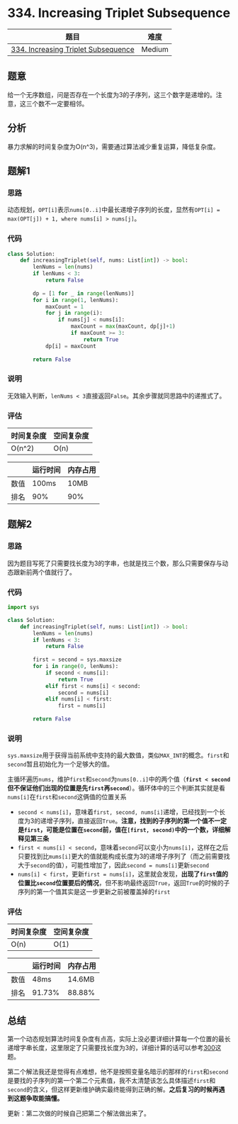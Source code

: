 # 334. Increasing Triplet Subsequence

| 题目 | 难度 |
| ---- | ---- |
| [334. Increasing Triplet Subsequence](https://leetcode.com/problems/increasing-triplet-subsequence/) | Medium |

## 题意

给一个无序数组，问是否存在一个长度为3的子序列，这三个数字是递增的。注意，这三个数不一定要相邻。

## 分析

暴力求解的时间复杂度为O(n^3)，需要通过算法减少重复运算，降低复杂度。

## 题解1

### 思路

动态规划，`OPT[i]`表示`nums[0..i]`中最长递增子序列的长度，显然有`OPT[i] = max(OPT[j]) + 1, where nums[i] > nums[j]`。

### 代码

```python
class Solution:
    def increasingTriplet(self, nums: List[int]) -> bool:
        lenNums = len(nums)
        if lenNums < 3:
            return False
        
        dp = [1 for _ in range(lenNums)]
        for i in range(1, lenNums):
            maxCount = 1
            for j in range(i):
                if nums[j] < nums[i]:
                    maxCount = max(maxCount, dp[j]+1)
                    if maxCount >= 3:
                        return True
            dp[i] = maxCount
        
        return False
```

### 说明

无效输入判断，`lenNums < 3`直接返回`False`。其余步骤就同思路中的递推式了。

### 评估

| 时间复杂度 | 空间复杂度 |
| ---- | ---- |
| O(n^2) | O(n) |

| | 运行时间 | 内存占用 |
| ---- | ---- | ---- |
| 数值 | 100ms | 10MB |
| 排名 | 90% | 90% |

## 题解2

### 思路

因为题目写死了只需要找长度为3的字串，也就是找三个数，那么只需要保存与动态跟新前两个值就行了。

### 代码

```python
import sys

class Solution:
    def increasingTriplet(self, nums: List[int]) -> bool:
        lenNums = len(nums)
        if lenNums < 3:
            return False
        
        first = second = sys.maxsize
        for i in range(0, lenNums):
            if second < nums[i]:
                return True
            elif first < nums[i] < second:
                second = nums[i]
            elif nums[i] < first:
                first = nums[i]
        
        return False
```

### 说明

`sys.maxsize`用于获得当前系统中支持的最大数值，类似`MAX_INT`的概念。`first`和`second`暂且初始化为一个足够大的值。

主循环遍历`nums`，维护`first`和`second`为`nums[0..i]`中的两个值（**`first < second`但不保证他们出现的位置是先`first`再`second`**）。循环体中的三个判断其实就是看`nums[i]`在`first`和`second`这俩值的位置关系
- `second < nums[i]`，意味着`first, second, nums[i]`递增，已经找到一个长度为3的递增子序列，直接返回`True`。**注意，找到的子序列的第一个值不一定是`first`，可能是位置在`second`前，值在`[first, second)`中的一个数，详细解释见第三条**
- `first < nums[i] < second`，意味着`second`可以变小为`nums[i]`，这样在之后只要找到比`mums[i]`更大的值就能构成长度为3的递增子序列了（而之前需要找大于`second`的值），可能性增加了，因此`second = nums[i]`更新`second`
- `nums[i] < first`，更新`first = nums[i]`，这里就会发现，**出现了`first`值的位置比`second`位置要后的情况**，但不影响最终返回`True`，返回`True`的时候的子序列的第一个值其实是这一步更新之前被覆盖掉的`first`

### 评估

| 时间复杂度 | 空间复杂度 |
| ---- | ---- |
| O(n) | O(1) |

| | 运行时间 | 内存占用 |
| ---- | ---- | ---- |
| 数值 | 48ms | 14.6MB |
| 排名 | 91.73% | 88.88% |

## 总结

第一个动态规划算法时间复杂度有点高，实际上没必要详细计算每一个位置的最长递增字串长度，这里限定了只需要找长度为3的，详细计算的话可以参考[300](300.md)这题。

第二个解法我还是觉得有点难想，他不是按照变量名暗示的那样的`first`和`second`是要找的子序列的第一个第二个元素值，我不太清楚该怎么具体描述`first`和`second`的含义，但这样更新维护确实最终能得到正确的解。**之后复习的时候再遇到这题争取能搞懂。**

更新：第二次做的时候自己把第二个解法做出来了。
